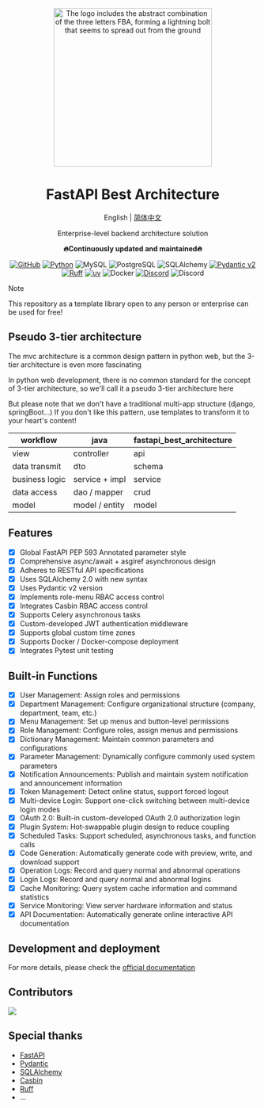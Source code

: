 <div align="center">

<img alt="The logo includes the abstract combination of the three letters FBA, forming a lightning bolt that seems to spread out from the ground" width="320" src="https://wu-clan.github.io/picx-images-hosting/logo/fba.png">

# FastAPI Best Architecture

English | [简体中文](./README.zh-CN.md)

Enterprise-level backend architecture solution

**🔥Continuously updated and maintained🔥**

[![GitHub](https://img.shields.io/github/license/fastapi-practices/fastapi_best_architecture)](https://github.com/fastapi-practices/fastapi_best_architecture/blob/master/LICENSE)
[![Python](https://img.shields.io/badge/python-3.10%2B-blue)](https://www.python.org/downloads/)
![MySQL](https://img.shields.io/badge/MySQL-8.0%2B-%2300758f)
![PostgreSQL](https://img.shields.io/badge/PostgreSQL-16.0%2B-%23336791)
![SQLAlchemy](https://img.shields.io/badge/SQLAlchemy-2.0-%23778877)
[![Pydantic v2](https://img.shields.io/endpoint?url=https://raw.githubusercontent.com/pydantic/pydantic/main/docs/badge/v2.json)](https://pydantic.dev)
[![Ruff](https://img.shields.io/endpoint?url=https://raw.githubusercontent.com/astral-sh/ruff/main/assets/badge/v2.json)](https://github.com/astral-sh/ruff)
[![uv](https://img.shields.io/endpoint?url=https://raw.githubusercontent.com/astral-sh/uv/main/assets/badge/v0.json)](https://github.com/astral-sh/uv)
![Docker](https://img.shields.io/badge/Docker-%232496ED?logo=docker&logoColor=white)
[![Discord](https://img.shields.io/badge/Discord-%235865F2.svg?logo=discord&logoColor=white)](https://discord.com/invite/yNN3wTbVAC)
![Discord](https://img.shields.io/discord/1185035164577972344)

</div>

> [!NOTE]
> This repository as a template library open to any person or enterprise can be used for free!

## Pseudo 3-tier architecture

The mvc architecture is a common design pattern in python web, but the 3-tier architecture is even more fascinating

In python web development, there is no common standard for the concept of 3-tier architecture, so we'll call it a
pseudo 3-tier architecture here

But please note that we don't have a traditional multi-app structure (django, springBoot...) If you don't like this
pattern, use templates to transform it to your heart's content!

| workflow       | java           | fastapi_best_architecture |
|----------------|----------------|---------------------------|
| view           | controller     | api                       |
| data transmit  | dto            | schema                    |
| business logic | service + impl | service                   |
| data access    | dao / mapper   | crud                      |
| model          | model / entity | model                     |

## Features

- [x] Global FastAPI PEP 593 Annotated parameter style
- [x] Comprehensive async/await + asgiref asynchronous design
- [x] Adheres to RESTful API specifications
- [x] Uses SQLAlchemy 2.0 with new syntax
- [x] Uses Pydantic v2 version
- [x] Implements role-menu RBAC access control
- [x] Integrates Casbin RBAC access control
- [x] Supports Celery asynchronous tasks
- [x] Custom-developed JWT authentication middleware
- [x] Supports global custom time zones
- [x] Supports Docker / Docker-compose deployment
- [x] Integrates Pytest unit testing

## Built-in Functions

- [x] User Management: Assign roles and permissions
- [x] Department Management: Configure organizational structure (company, department, team, etc.)
- [x] Menu Management: Set up menus and button-level permissions
- [x] Role Management: Configure roles, assign menus and permissions
- [x] Dictionary Management: Maintain common parameters and configurations
- [x] Parameter Management: Dynamically configure commonly used system parameters
- [x] Notification Announcements: Publish and maintain system notification and announcement information
- [x] Token Management: Detect online status, support forced logout
- [x] Multi-device Login: Support one-click switching between multi-device login modes
- [x] OAuth 2.0: Built-in custom-developed OAuth 2.0 authorization login
- [x] Plugin System: Hot-swappable plugin design to reduce coupling
- [x] Scheduled Tasks: Support scheduled, asynchronous tasks, and function calls
- [x] Code Generation: Automatically generate code with preview, write, and download support
- [x] Operation Logs: Record and query normal and abnormal operations
- [x] Login Logs: Record and query normal and abnormal logins
- [x] Cache Monitoring: Query system cache information and command statistics
- [x] Service Monitoring: View server hardware information and status
- [x] API Documentation: Automatically generate online interactive API documentation

## Development and deployment

For more details, please check
the [official documentation](https://fastapi-practices.github.io/fastapi_best_architecture_docs/)

## Contributors

<a href="https://github.com/fastapi-practices/fastapi_best_architecture/graphs/contributors">
  <img src="https://contrib.rocks/image?repo=fastapi-practices/fastapi_best_architecture"/>
</a>

## Special thanks

- [FastAPI](https://fastapi.tiangolo.com/)
- [Pydantic](https://docs.pydantic.dev/latest/)
- [SQLAlchemy](https://docs.sqlalchemy.org/en/20/)
- [Casbin](https://casbin.org/zh/)
- [Ruff](https://beta.ruff.rs/docs/)
- ...
